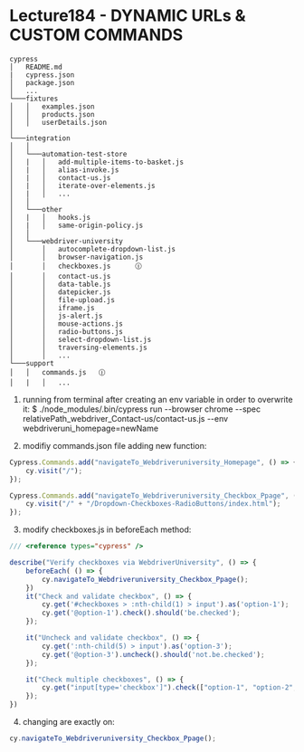 # Lecture184 - DYNAMIC URLs & CUSTOM COMMANDS

```
cypress
│   README.md
|   cypress.json
│   package.json    
│   ...
└───fixtures
│   │   examples.json   
│   │   products.json      
│   │   userDetails.json    
│   
└───integration 
│   │   
│   └───automation-test-store
│   |   │   add-multiple-items-to-basket.js
│   |   │   alias-invoke.js
│   |   │   contact-us.js
│   |   │   iterate-over-elements.js   
│   |   │   ...
│   │   
│   └───other
│   |   │   hooks.js
│   |   │   same-origin-policy.js
│   │ 
│   └───webdriver-university
│       │   autocomplete-dropdown-list.js  
│       │   browser-navigation.js  
│       │   checkboxes.js      🕧         
│       │   contact-us.js
│       │   data-table.js
│       │   datepicker.js
│       │   file-upload.js
│       │   iframe.js  
│       │   js-alert.js
│       │   mouse-actions.js 
│       │   radio-buttons.js
│       │   select-dropdown-list.js
│       │   traversing-elements.js
│       │   ...
└───support
│   │   commands.js   🕧
│   |   │   ...
```

1. running from terminal after creating an env variable in order to overwrite it:
$ ./node_modules/.bin/cypress run --browser chrome --spec relativePath_webdriver_Contact-us/contact-us.js --env webdriveruni_homepage=newName

2. modifiy commands.json file adding new function:
```javascript
Cypress.Commands.add("navigateTo_Webdriveruniversity_Homepage", () => {
    cy.visit("/");
});

Cypress.Commands.add("navigateTo_Webdriveruniversity_Checkbox_Ppage", () => {
    cy.visit("/" + "/Dropdown-Checkboxes-RadioButtons/index.html");
});
```

3. modify checkboxes.js in beforeEach method:
```javascript
/// <reference types="cypress" />

describe("Verify checkboxes via WebdriverUniversity", () => {
    beforeEach( () => {
        cy.navigateTo_Webdriveruniversity_Checkbox_Ppage();
    })
    it("Check and validate checkbox", () => {
        cy.get('#checkboxes > :nth-child(1) > input').as('option-1');
        cy.get('@option-1').check().should('be.checked');
    });

    it("Uncheck and validate checkbox", () => {
        cy.get(':nth-child(5) > input').as('option-3');
        cy.get('@option-3').uncheck().should('not.be.checked');
    });

    it("Check multiple checkboxes", () => {
        cy.get("input[type='checkbox']").check(["option-1", "option-2", "option-3", "option-4"]).should('be.checked');        
    });
})
```

4. changing are exactly on:
```javascript
cy.navigateTo_Webdriveruniversity_Checkbox_Ppage();
```
